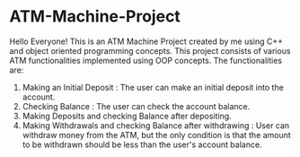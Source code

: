 # ATM-Machine-Project
Hello Everyone!
This is an ATM Machine Project created by me using C++ and object oriented programming concepts.
This project consists of various ATM functionalities implemented using OOP concepts.
The functionalities are:
1) Making an Initial Deposit : The user can make an initial deposit into the account.
2) Checking Balance : The user can check the account balance.
3) Making Deposits and checking Balance after depositing.
4) Making Withdrawals and checking Balance after withdrawing : User can withdraw money from the ATM, but the only condition is that the amount to be withdrawn should be less than the user's account balance.
